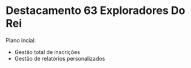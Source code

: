 # Destacamento 63 Exploradores Do Rei 

Plano incial: 
 - Gestão total de inscrições
 - Gestão de relatórios personalizados 
